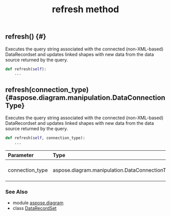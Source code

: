 ﻿---
title: refresh method
second_title: Aspose.Diagram for Python via .NET API References
description: 
type: docs
weight: 20
url: /python-net/aspose.diagram/datarecordset/refresh/
is_root: false
---

## refresh() {#}

Executes the query string associated with the connected (non-XML-based) DataRecordset and updates linked shapes with new data from the data source returned by the query.



```python
def refresh(self):
    ...
```




## refresh(connection_type) {#aspose.diagram.manipulation.DataConnectionType}

Executes the query string associated with the connected (non-XML-based) DataRecordset and updates linked shapes with new data from the data source returned by the query.



```python
def refresh(self, connection_type):
    ...
```


| Parameter | Type | Description |
| :- | :- | :- |
| connection_type | aspose.diagram.manipulation.DataConnectionType | The type of provider which will be used for connection[DataConnectionType](/diagram/python-net/aspose.diagram.manipulation/dataconnectiontype). |



### See Also
* module [aspose.diagram](../../)
* class [DataRecordSet](/diagram/python-net/aspose.diagram/datarecordset)
